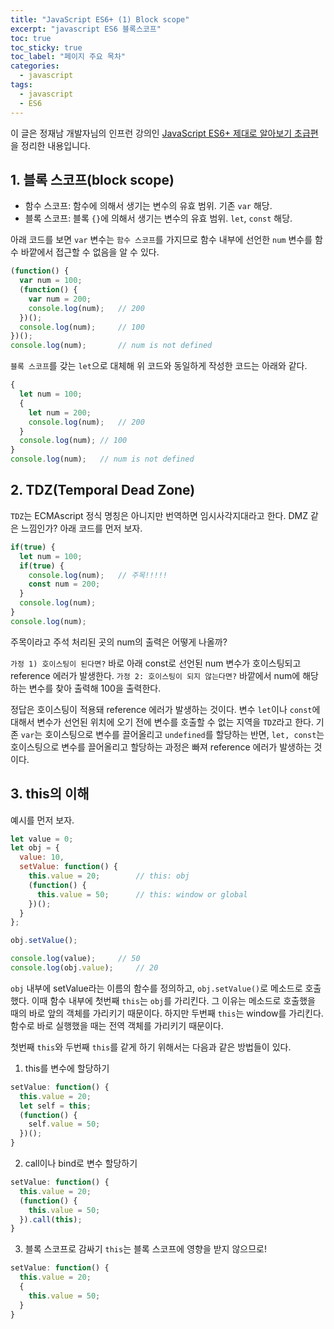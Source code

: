 ```yaml
---
title: "JavaScript ES6+ (1) Block scope"
excerpt: "javascript ES6 블록스코프"
toc: true
toc_sticky: true
toc_label: "페이지 주요 목차"
categories:
  - javascript
tags:
  - javascript
  - ES6
---
```


이 글은 정재남 개발자님의 인프런 강의인 <a href="https://www.inflearn.com/course/ecmascript-6-flow" target="_blank">JavaScript ES6+ 제대로 알아보기 초급편</a>을 정리한 내용입니다.

 ## 1. 블록 스코프(block scope)
- 함수 스코프: 함수에 의해서 생기는 변수의 유효 범위. 기존 `var` 해당.
- 블록 스코프: 블록 `{}`에 의해서 생기는 변수의 유효 범위. `let`, `const` 해당.

아래 코드를 보면 `var` 변수는 `함수 스코프`를 가지므로 함수 내부에 선언한 `num` 변수를 함수 바깥에서 접근할 수 없음을 알 수 있다.
```javascript
(function() {
  var num = 100;
  (function() {
    var num = 200;
	console.log(num);	// 200
  })();
  console.log(num);		// 100
})();
console.log(num);		// num is not defined
```
`블록 스코프`를 갖는 `let`으로 대체해 위 코드와 동일하게 작성한 코드는 아래와 같다.
```javascript
{
  let num = 100;
  {
    let num = 200;
    console.log(num);	// 200
  }
  console.log(num);	// 100
}
console.log(num);	// num is not defined
```

## 2. TDZ(Temporal Dead Zone)
`TDZ`는 ECMAscript 정식 명칭은 아니지만 번역하면 임시사각지대라고 한다. DMZ 같은 느낌인가? 아래 코드를 먼저 보자.
```javascript
if(true) {
  let num = 100;
  if(true) {
    console.log(num);	// 주목!!!!!
    const num = 200;
  }
  console.log(num);
}
console.log(num);        
```
주목이라고 주석 처리된 곳의 num의 출력은 어떻게 나올까?

`가정 1) 호이스팅이 된다면?` 바로 아래 const로 선언된 num 변수가 호이스팅되고 reference 에러가 발생한다. 
`가정 2: 호이스팅이 되지 않는다면?` 바깥에서 num에 해당하는 변수를 찾아 출력해 100을 출력한다.

정답은 호이스팅이 적용돼 reference 에러가 발생하는 것이다. 변수 `let`이나 `const`에 대해서 변수가 선언된 위치에 오기 전에 변수를 호출할 수 없는 지역을 `TDZ`라고 한다. 기존 `var`는 호이스팅으로 변수를 끌어올리고 `undefined`를 할당하는 반면, `let, const`는 호이스팅으로 변수를 끌어올리고 할당하는 과정은 빠져 reference 에러가 발생하는 것이다.


## 3. this의 이해
예시를 먼저 보자.
```javascript
let value = 0;
let obj = {
  value: 10,
  setValue: function() {
    this.value = 20;		// this: obj
    (function() {
      this.value = 50;		// this: window or global
    })();
  }
};

obj.setValue();

console.log(value);		// 50
console.log(obj.value);		// 20
```

`obj` 내부에 setValue라는 이름의 함수를 정의하고, `obj.setValue()`로 메소드로 호출했다. 이때 함수 내부에 첫번째 `this`는 `obj`를 가리킨다. 그 이유는 메소드로 호출했을 때의 바로 앞의 객체를 가리키기 때문이다. 하지만 두번째 `this`는 window를 가리킨다. 함수로 바로 실행했을 때는 전역 객체를 가리키기 때문이다.

첫번째 `this`와 두번째 `this`를 같게 하기 위해서는 다음과 같은 방법들이 있다.
1) this를 변수에 할당하기
```javascript
setValue: function() {
  this.value = 20;
  let self = this;
  (function() {
    self.value = 50;
  })();
}
```
2) call이나 bind로 변수 할당하기
```javascript
setValue: function() {
  this.value = 20;
  (function() {
    this.value = 50;
  }).call(this);
}
```
3) 블록 스코프로 감싸기
`this`는 블록 스코프에 영향을 받지 않으므로!
```javascript
setValue: function() {
  this.value = 20;
  {
    this.value = 50;
  }
}
```